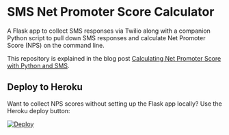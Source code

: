# SMS Net Promoter Score Calculator
A Flask app to collect SMS responses via Twilio along with a companion Python 
script to pull down SMS responses and calculate Net Promoter Score (NPS) on 
the command line.

This repository is explained in the blog post
[Calculating Net Promoter Score with Python and SMS](https://www.twilio.com/blog/2015/01/net-promoter-score-python-sms.html).


## Deploy to Heroku
Want to collect NPS scores without setting up the Flask app locally? Use the
Heroku deploy button:

[![Deploy](https://www.herokucdn.com/deploy/button.png)](https://heroku.com/deploy?template=https://github.com/makaimc/sms-net-promoter-score)

